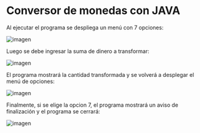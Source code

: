 <h1>Conversor de monedas con JAVA</h1>

Al ejecutar el programa se despliega un menú con 7 opciones:

![imagen](https://github.com/user-attachments/assets/6b2e31a2-bab8-44a3-898b-d1297e5aa495)

Luego se debe ingresar la suma de dinero a transformar:

![imagen](https://github.com/user-attachments/assets/82fcefbe-3331-4ef6-b4d6-74dbc0161e22)

El programa mostrará la cantidad transformada y se volverá a desplegar el menú de opciones:

![imagen](https://github.com/user-attachments/assets/c3b3f791-a1e8-4d28-981f-f24e851f79ee)

Finalmente, si se elige la opcion 7, el programa mostrará un aviso de finalización y el programa se cerrará:

![imagen](https://github.com/user-attachments/assets/d39b8321-23a8-46ed-b634-9bcd43fed5de)
